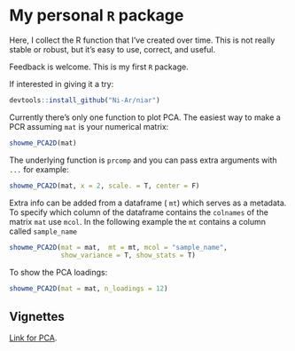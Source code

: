 # My personal `R` package

Here, I collect the R function that I’ve created over time. This is not really stable or robust, but it’s easy to use, correct, and useful.

Feedback is welcome. This is my first `R` package.

If interested in giving it a try:

```R
devtools::install_github("Ni-Ar/niar")
```

Currently there’s only one function to plot PCA. The easiest way to make a PCR assuming `mat` is your numerical matrix:

```R
showme_PCA2D(mat)
```

The underlying function is `prcomp` and you can pass extra arguments with `...` for example:

```R
showme_PCA2D(mat, x = 2, scale. = T, center = F)
```

Extra info can be added from a dataframe  ( `mt`) which serves as a metadata. To specify which column of the dataframe contains the `colnames` of the matrix `mat` use `mcol`. In the following example the `mt` contains a column called `sample_name`

```R
showme_PCA2D(mat = mat,  mt = mt, mcol = "sample_name",
             show_variance = T, show_stats = T)
```

To show the PCA loadings:

```R
showme_PCA2D(mat = mat, n_loadings = 12)
```

## Vignettes

[Link for PCA](https://htmlpreview.github.io/?https://github.com/Ni-Ar/niar/blob/main/doc/Introduction.html).
